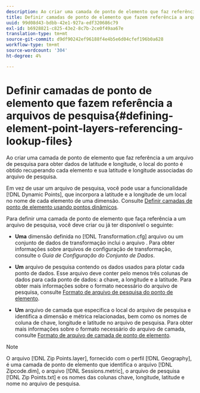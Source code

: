```yaml
---
description: Ao criar uma camada de ponto de elemento que faz referência a um arquivo de pesquisa para obter dados de latitude e longitude, o local do ponto é obtido recuperando cada elemento e sua latitude e longitude associadas do arquivo de pesquisa.
title: Definir camadas de ponto de elemento que fazem referência a arquivos de pesquisa
uuid: 99d08d43-bdbb-42e1-927a-edf320686c79
exl-id: b6928821-c825-43e2-8c7b-2ce0f49aa67e
translation-type: tm+mt
source-git-commit: d9df90242ef96188f4e4b5e6d04cfef196b0a628
workflow-type: tm+mt
source-wordcount: '304'
ht-degree: 4%

---
```


# Definir camadas de ponto de elemento que fazem referência a arquivos de pesquisa{#defining-element-point-layers-referencing-lookup-files}

Ao criar uma camada de ponto de elemento que faz referência a um arquivo de pesquisa para obter dados de latitude e longitude, o local do ponto é obtido recuperando cada elemento e sua latitude e longitude associadas do arquivo de pesquisa.

Em vez de usar um arquivo de pesquisa, você pode usar a funcionalidade [!DNL Dynamic Points], que incorpora a latitude e a longitude de um local no nome de cada elemento de uma dimensão. Consulte [Definir camadas de ponto de elemento usando pontos dinâmicos](../../../../../home/c-geo-oview/c-wk-img-lyrs/c-elmt-pt-lyrs/c-elmt-pt-lyrs-ref-lkp-files/c-elmt-pt-lyr-file-frmt/c-dyn-pts.md#concept-77ae65bedc3f465489bc135ae7e3c2f3).

Para definir uma camada de ponto de elemento que faça referência a um arquivo de pesquisa, você deve criar ou já ter disponível o seguinte:

* **Uma** dimensão definida no  [!DNL Transformation.cfg] arquivo ou um conjunto de dados de transformação inclui o arquivo . Para obter informações sobre arquivos de configuração de transformação, consulte o *Guia de Configuração do Conjunto de Dados*.

* **Um** arquivo de pesquisa contendo os dados usados para plotar cada ponto de dados. Esse arquivo deve conter pelo menos três colunas de dados para cada ponto de dados: a chave, a longitude e a latitude. Para obter mais informações sobre o formato necessário do arquivo de pesquisa, consulte [Formato de arquivo de pesquisa do ponto de elemento](../../../../../home/c-geo-oview/c-wk-img-lyrs/c-elmt-pt-lyrs/c-elmt-pt-lyrs-ref-lkp-files/c-elmt-pt-lkp-file-frmt.md#concept-c059121019ea4dbcb1c17129567f4121).

* **Um** arquivo de camada que especifica o local do arquivo de pesquisa e identifica a dimensão e métrica relacionadas, bem como os nomes de coluna de chave, longitude e latitude no arquivo de pesquisa. Para obter mais informações sobre o formato necessário do arquivo de camada, consulte [Formato de arquivo de camada de ponto de elemento](../../../../../home/c-geo-oview/c-wk-img-lyrs/c-elmt-pt-lyrs/c-elmt-pt-lyrs-ref-lkp-files/c-elmt-pt-lyr-file-frmt/c-elmt-pt-lyr-file-frmt.md#concept-678a95cb69644105a7af1b86ad5a5981).

>[!NOTE]
>
>O arquivo [!DNL Zip Points.layer], fornecido com o perfil [!DNL Geography], é uma camada de ponto de elemento que identifica o arquivo [!DNL Zipcode.dim], o arquivo [!DNL Sessions.metric], o arquivo de pesquisa [!DNL Zip Points.txt] e os nomes das colunas chave, longitude, latitude e nome no arquivo de pesquisa.
